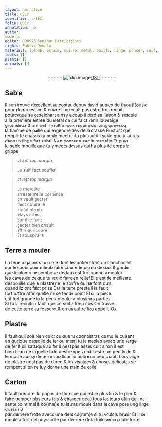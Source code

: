 ```yaml
---
layout: narrative
title: 081r
identifier: p-081r
folio: 081r
annotation: no
author:
mode:tc
editor: GR8975 Seminar Participants
rights: Public Domain
materials: [plomb, estaim, cuivre, metal, paille, linge, poncer, suif, mercure, Terre, terre a gainiers, plastre, soufre, terre, Plastre, fer, eau, colle, Carton, papier, toile]
tools: []
plants: []
animals: []
---
```


<div class="folio" align="center">- - - - - <a href="http://gallica.bnf.fr/ark:/12148/btv1b10500001g/f167.image" target="_blank"><img src="https://cu-mkp.github.io/2017-workshop-edition/assets/photo-icon.png" alt="folio image: " style="display:inline-block; margin-bottom:-3px;"/>081r</a> - - - - - </div>  
  

## Sable

 
Il sen trouve dexcellent au costau de<span class="pl">puy david</span> aupres de <span class="pl">th{ou}l{ous}e</span><br/> pour <span class="m">plomb</span> <span class="m">estaim</span> & <span class="m">cuivre</span> Il ne veult pas estre trop recuit<br/> pourceque se deseichant ainsy a coup il perd sa liaison & sescuie<br/> a la premiere entree du <span class="m">metal</span> ce qui faict venir louvraige<br/> grumeleus & mal net Il vault mieulx recuire de loing quavecq<br/> la flamme de <span class="m">paille</span> qui engendre des de la crasse Plustost que<br/> remplir le chassis tu peulx mectre du plus subtil sable que tu auras<br/> dans un <span class="m">linge</span> fort subtil & en <span class="m">poncer</span> a sec la medaille Et puys<br/> le sable mouille que tu y mects dessus qui ha plus de corps le<br/> grippe
 
> *at left top margin*
> 
>   Le <span class="m">suif</span> faict soufler
 
> *at left top margin*
> 
>   Le <span class="m">mercure</span><br/> arreste melle co{mm}e<br/> on veult gecter<br/> faict courre le<br/> metal <span class="m">plomb</span><br/> Mays sil est<br/> pur il le fault<br/> gecter bien chault<br/> affin quil coure<br/> Et souspirails
 
 
  

## <span class="m">Terre</span> a mouler

 
La <span class="m">terre a <span class="pro">gainiers</span></span> ou celle dont les <span class="pro">potiers</span> font un blanchiment<br/> sur les pots pour mieulx faire courre le <span class="m">plomb</span> dessus & garder<br/> que le <span class="m">plomb</span> ne semboive dedans est fort bonne a mouler<br/> les caves de ce que tu veulx faire en relief Elle est de meilleure<br/> despouille que le <span class="m">plastre</span> ne le <span class="m">soufre</span> qui se font durs<br/> quand ilz ont faict prise Car la <span class="m">terre</span> preste Il la fault<br/> fort battre affin quelle ne se fende point Et si la piece<br/> est fort grande tu la peulx mouler a plusieurs parties<br/> Si tu la recuits il fault que ce soit a foeu clos On trouve<br/> de ceste <span class="m">terre</span> au <span class="pl">fosseret</span> & en un aultre lieu appelle <span class="pl">Ox</span>
 
 
  

## <span class="m">Plastre</span>

 
Il fault quil soit bien cuict ce que tu cognoistras quand le cuisant<br/> en quelque cassolle de <span class="m">fer</span> ou <span class="m">metal</span> tu le mesles avecq une verge<br/> de <span class="m">fer</span> & sil sattaque au <span class="m">fer</span> il nest pas asses cuit sinon il est<br/> bien L<span class="m">eau</span> de laquelle tu le destrempes doibt estre un peu tiede &<br/> le moule aussy de <span class="m">terre</span> susdicte ou aultre un peu chault Louvraige<br/> de <span class="m">plastre</span> nest pas de duree & les visaiges & choses delicates se<br/> rompent si on ne luy donne une main de <span class="m">colle</span>
 
 
  

## <span class="m">Carton</span>

 
Il fault prendre du <span class="m">papier</span> de <span class="pl">florence</span> qui est le plus fin & le piler &<br/> faire tremper plusieurs fois & changer d<span class="m">eau</span> tous les jours affin quil ne<br/> sente point mal & co{mm}e tu lauras moule dans le cave pose ung <span class="m">linge</span> dessus &<br/> par derriere frotte avecq une dent co{mm}e si tu voulois brunir Et il se<br/> moulera fort net puys <span class="m">colle</span> par derriere de la <span class="m">toile</span> avecq <span class="m">colle</span> forte
 

